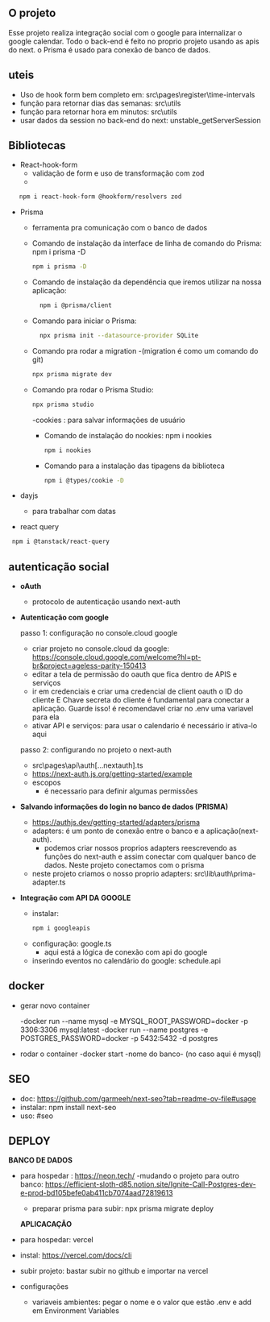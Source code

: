 ## O projeto

Esse projeto realiza integração social com o google para internalizar o google calendar. Todo o back-end é feito no proprio projeto usando as apis do next. o Prisma é usado para conexão de banco de dados.

## uteis

- Uso de hook form bem completo em: src\pages\register\time-intervals
- função para retornar dias das semanas: src\utils
- função para retornar hora em minutos: src\utils
- usar dados da session no back-end do next: unstable_getServerSession

## Bibliotecas

- React-hook-form
  - validação de form e uso de transformação com zod
  -

```bash
   npm i react-hook-form @hookform/resolvers zod
```

- Prisma

  - ferramenta pra comunicação com o banco de dados
  - Comando de instalação da interface de linha de comando do Prisma: npm i prisma -D

    ```bash
    npm i prisma -D
    ```

  - Comando de instalação da dependência que iremos utilizar na nossa aplicação:

    ```bash
      npm i @prisma/client
    ```

  - Comando para iniciar o Prisma:

    ```bash
      npx prisma init --datasource-provider SQLite
    ```

  - Comando pra rodar a migration -(migration é como um comando do git)

    ```bash
    npx prisma migrate dev
    ```

  - Comando pra rodar o Prisma Studio:

    ```bash
    npx prisma studio
    ```

    -cookies : para salvar informações de usuário

    - Comando de instalação do nookies: npm i nookies
      ```bash
      npm i nookies
      ```
    - Comando para a instalação das tipagens da biblioteca
      ```bash
      npm i @types/cookie -D
      ```

- dayjs

  - para trabalhar com datas

- react query

```bash
 npm i @tanstack/react-query
```

## autenticação social

- **oAuth**

  - protocolo de autenticação usando next-auth

- **Autenticação com google**

  passo 1: configuração no console.cloud google

  - criar projeto no console.cloud da google: https://console.cloud.google.com/welcome?hl=pt-br&project=ageless-parity-150413
  - editar a tela de permissão do oauth que fica dentro de APIS e serviços
  - ir em credenciais e criar uma credencial de client oauth
    o ID do cliente E Chave secreta do cliente é fundamental para conectar a aplicação. Guarde isso! é recomendavel criar no .env uma variavel para ela
  - ativar API e serviços: para usar o calendario é necessário ir ativa-lo aqui

  passo 2: configurando no projeto o next-auth

  - src\pages\api\auth\[...nextauth].ts
  - https://next-auth.js.org/getting-started/example
  - escopos
    - é necessario para definir algumas permissões

- **Salvando informações do login no banco de dados (PRISMA)**

  - https://authjs.dev/getting-started/adapters/prisma
  - adapters: é um ponto de conexão entre o banco e a aplicação(next-auth).
    - podemos criar nossos proprios adapters reescrevendo as funções do next-auth e assim conectar com qualquer banco de dados. Neste projeto conectamos com o prisma
  - neste projeto criamos o nosso proprio adapters: src\lib\auth\prima-adapter.ts

- **Integração com API DA GOOGLE**
  - instalar:
    ```bash
    npm i googleapis
    ```
  - configuração: google.ts
    - aqui está a lógica de conexão com api do google
  - inserindo eventos no calendário do google: schedule.api

## docker

- gerar novo container

  -docker run --name mysql -e MYSQL_ROOT_PASSWORD=docker -p 3306:3306 mysql:latest
  -docker run --name postgres -e POSTGRES_PASSWORD=docker -p 5432:5432 -d postgres

- rodar o container
  -docker start -nome do banco- (no caso aqui é mysql)

## SEO

- doc: https://github.com/garmeeh/next-seo?tab=readme-ov-file#usage
- instalar: npm install next-seo
- uso: #seo

## DEPLOY

**BANCO DE DADOS**

- para hospedar : https://neon.tech/
  -mudando o projeto para outro banco: https://efficient-sloth-d85.notion.site/Ignite-Call-Postgres-dev-e-prod-bd105befe0ab411cb7074aad72819613

  - preparar prisma para subir: npx prisma migrate deploy

  **APLICACAÇÃO**

- para hospedar: vercel
- instal: https://vercel.com/docs/cli
- subir projeto: bastar subir no github e importar na vercel
- configurações
  - variaveis ambientes: pegar o nome e o valor que estão .env e add em Environment Variables
